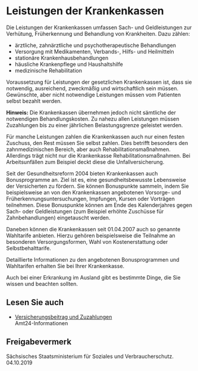 # Leistungen der Krankenkassen

Die Leistungen der Krankenkassen umfassen Sach- und Geldleistungen zur Verhütung, Früherkennung und Behandlung von Krankheiten. Dazu zählen:

* ärztliche, zahnärztliche und psychotherapeutische Behandlungen
* Versorgung mit Medikamenten, Verbands-, Hilfs- und Heilmitteln
* stationäre Krankenhausbehandlungen
* häusliche Krankenpflege und Haushaltshilfe
* medizinische Rehabilitation

Voraussetzung für Leistungen der gesetzlichen Krankenkassen ist, dass sie notwendig, ausreichend, zweckmäßig und wirtschaftlich sein müssen. Gewünschte, aber nicht notwendige Leistungen müssen vom Patienten selbst bezahlt werden.

**Hinweis:** Die Krankenkassen übernehmen jedoch nicht sämtliche der notwendigen Behandlungskosten. Zu nahezu allen Leistungen müssen Zuzahlungen bis zu einer jährlichen Belastungsgrenze geleistet werden.

Für manche Leistungen zahlen die Krankenkassen auch nur einen festen Zuschuss, den Rest müssen Sie selbst zahlen. Dies betrifft besonders den zahnmedizinischen Bereich, aber auch Rehabilitationsmaßnahmen. Allerdings trägt nicht nur die Krankenkasse Rehabilitationsmaßnahmen. Bei Arbeitsunfällen zum Beispiel deckt diese die Unfallversicherung.

Seit der Gesundheitsreform 2004 bieten Krankenkassen auch Bonusprogramme an. Ziel ist es, eine gesundheitsbewusste Lebensweise der Versicherten zu fördern. Sie können Bonuspunkte sammeln, indem Sie beispielsweise an von den Krankenkassen angebotenen Vorsorge- und Früherkennungsuntersuchungen, Impfungen, Kursen oder Vorträgen teilnehmen. Diese Bonuspunkte können am Ende des Kalenderjahres gegen Sach- oder Geldleistungen (zum Beispiel erhöhte Zuschüsse für Zahnbehandlungen) eingetauscht werden.

Daneben können die Krankenkassen seit 01.04.2007 auch so genannte Wahltarife anbieten. Hierzu gehören beispielsweise die Teilnahme an besonderen Versorgungsformen, Wahl von Kostenerstattung oder Selbstbehalttarife.

Detaillierte Informationen zu den angebotenen Bonusprogrammen und Wahltarifen erhalten Sie bei Ihrer Krankenkasse.

Auch bei einer Erkrankung im Ausland gibt es bestimmte Dinge, die Sie wissen und beachten sollten.

## Lesen Sie auch

* [Versicherungsbeitrag und Zuzahlungen](https://amt24dev.sachsen.de/zufi/lebenslagen/5000435)  
  Amt24-Informationen

## Freigabevermerk

Sächsisches Staatsministerium für Soziales und Verbraucherschutz. 04.10.2019
